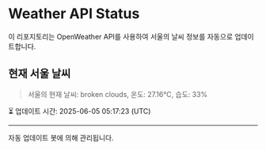 
# Weather API Status

이 리포지토리는 OpenWeather API를 사용하여 서울의 날씨 정보를 자동으로 업데이트합니다.

## 현재 서울 날씨
> 서울의 현재 날씨: broken clouds, 온도: 27.16°C, 습도: 33%

⏳ 업데이트 시간: 2025-06-05 05:17:23 (UTC)

---
자동 업데이트 봇에 의해 관리됩니다.

